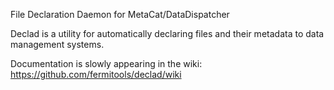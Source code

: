 
File Declaration Daemon for MetaCat/DataDispatcher

Declad is a utility for automatically declaring files and their metadata to data management systems.

Documentation is slowly appearing in the wiki: 
https://github.com/fermitools/declad/wiki

